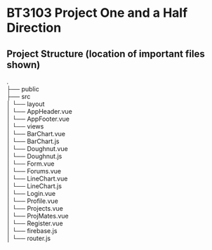 # BT3103 Project One and a Half Direction
## Project Structure (location of important files shown) <br>
.<br>
├── public <br>
├── src <br>
│   └── layout <br>
│       └── AppHeader.vue <br>
│       └── AppFooter.vue <br>
│   └── views <br>
│       └── BarChart.vue <br>
│       └── BarChart.js <br>
│       └── Doughnut.vue <br>
│       └── Doughnut.js <br>
│       └── Form.vue <br>
│       └── Forums.vue <br>
│       └── LineChart.vue <br>
│       └── LineChart.js <br>
│       └── Login.vue <br>
│       └── Profile.vue <br>
│       └── Projects.vue <br>
│       └── ProjMates.vue <br>
│       └── Register.vue <br>
│   └── firebase.js <br>
│   └── router.js <br>

 
